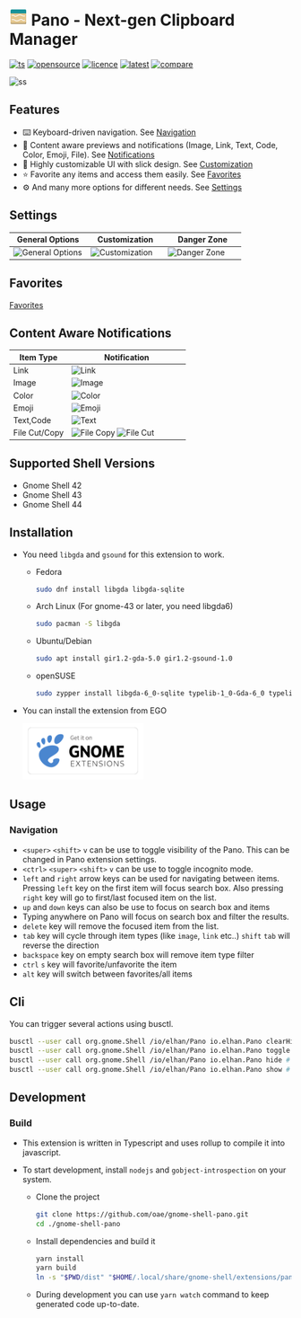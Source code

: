 # <img width="32px" src="./io.elhan.Pano.svg" alt="Pano" /> Pano - Next-gen Clipboard Manager

[![ts](https://badgen.net/badge/icon/typescript?icon=typescript&label)](#)
[![opensource](https://badges.frapsoft.com/os/v1/open-source.png?v=103)](#)
[![licence](https://badges.frapsoft.com/os/gpl/gpl.png?v=103)](https://github.com/oae/gnome-shell-pano/blob/master/LICENSE)
[![latest](https://img.shields.io/github/v/release/oae/gnome-shell-pano)](https://github.com/oae/gnome-shell-pano/releases/latest)
[![compare](https://img.shields.io/github/commits-since/oae/gnome-shell-pano/latest/master)](https://github.com/oae/gnome-shell-pano/compare)

![ss](https://i.imgur.com/mu7NWNG.png)

## Features

- ⌨️ Keyboard-driven navigation. See [Navigation](#navigation)
- 🧠 Content aware previews and notifications (Image, Link, Text, Code, Color, Emoji, File). See [Notifications](#content-aware-notifications)
- 🎨 Highly customizable UI with slick design. See [Customization](#settings)
- ⭐ Favorite any items and access them easily. See [Favorites](#favorites)
- ⚙️ And many more options for different needs. See [Settings](#settings)

## Settings

<table width="100%">
  <thead>
    <tr>
      <th width="33%">General Options</th>
      <th width="33%">Customization</th>
      <th width="33%">Danger Zone</th>
    </tr>
  </thead>
  <tbody>
    <tr>
      <td width="33%"><img alt="General Options" src="https://i.imgur.com/y597BDi.png" /></td>
      <td width="33%"><img alt="Customization" src="https://i.imgur.com/aZjfT7e.png" /></td>
      <td width="33%"><img alt="Danger Zone" src="https://i.imgur.com/RlM1AgI.png" /></td>
    </tr>
  </tbody>
</table>

## Favorites

[Favorites](https://user-images.githubusercontent.com/1043714/222840128-7eec9fa1-5e60-4e79-95ee-f376081805d2.webm)

## Content Aware Notifications

<table width="100%">
  <thead>
    <tr>
      <th width="33%">Item Type</th>
      <th width="80%">Notification</th>
    </tr>
  </thead>
  <tbody>
    <tr>
      <td width="33%">Link</td>
      <td width="80%"><img alt="Link" src="https://i.imgur.com/XnIK7JT.png" /></td>
    </tr>
    <tr>
      <td width="33%">Image</td>
      <td width="80%"><img alt="Image" src="https://i.imgur.com/amHhZyI.png" /></td>
    </tr>
    <tr>
      <td width="33%">Color</td>
      <td width="80%"><img alt="Color" src="https://i.imgur.com/Qk6bFFM.png" /></td>
    </tr>
    <tr>
      <td width="33%">Emoji</td>
      <td width="80%"><img alt="Emoji" src="https://i.imgur.com/7iNLUpb.png" /></td>
    </tr>
    <tr>
      <td width="33%">Text,Code</td>
      <td width="80%"><img alt="Text" src="https://i.imgur.com/hDv8Fgp.png" /></td>
    </tr>
    <tr>
      <td width="33%">File Cut/Copy</td>
      <td width="80%">
        <img alt="File Copy" src="https://i.imgur.com/Wmiay4o.png" />
        <img alt="File Cut" src="https://i.imgur.com/L77dpS9.png" />
      </td>
    </tr>
  </tbody>
</table>

## Supported Shell Versions

- Gnome Shell 42
- Gnome Shell 43
- Gnome Shell 44

## Installation

- You need `libgda` and `gsound` for this extension to work.

  - Fedora

    ```bash
    sudo dnf install libgda libgda-sqlite
    ```

  - Arch Linux (For gnome-43 or later, you need libgda6)

    ```bash
    sudo pacman -S libgda
    ```

  - Ubuntu/Debian

    ```bash
    sudo apt install gir1.2-gda-5.0 gir1.2-gsound-1.0
    ```

  - openSUSE

    ```bash
    sudo zypper install libgda-6_0-sqlite typelib-1_0-Gda-6_0 typelib-1_0-GSound-1_0
    ```

- You can install the extension from EGO

  [<img height="100" src="https://github.com/andyholmes/gnome-shell-extensions-badge/raw/master/get-it-on-ego.png">](https://extensions.gnome.org/extension/5278/pano/)

## Usage

### Navigation

- `<super>` `<shift>` `v` can be use to toggle visibility of the Pano. This can be changed in Pano extension settings.
- `<ctrl>` `<super>` `<shift>` `v` can be use to toggle incognito mode.
- `left` and `right` arrow keys can be used for navigating between items. Pressing `left` key on the first item will focus search box. Also pressing `right` key will go to first/last focused item on the list.
- `up` and `down` keys can also be use to focus on search box and items
- Typing anywhere on Pano will focus on search box and filter the results.
- `delete` key will remove the focused item from the list.
- `tab` key will cycle through item types (like `image`, `link` etc..) `shift` `tab` will reverse the direction
- `backspace` key on empty search box will remove item type filter
- `ctrl` `s` key will favorite/unfavorite the item
- `alt` key will switch between favorites/all items

## Cli

You can trigger several actions using busctl.

```sh
busctl --user call org.gnome.Shell /io/elhan/Pano io.elhan.Pano clearHistory # clears pano history
busctl --user call org.gnome.Shell /io/elhan/Pano io.elhan.Pano toggle # toggles pano window
busctl --user call org.gnome.Shell /io/elhan/Pano io.elhan.Pano hide # hides pano window
busctl --user call org.gnome.Shell /io/elhan/Pano io.elhan.Pano show # shows pano window
```

## Development

### Build

- This extension is written in Typescript and uses rollup to compile it into javascript.
- To start development, install `nodejs` and `gobject-introspection` on your system.

  - Clone the project

    ```sh
    git clone https://github.com/oae/gnome-shell-pano.git
    cd ./gnome-shell-pano
    ```

  - Install dependencies and build it

    ```sh
    yarn install
    yarn build
    ln -s "$PWD/dist" "$HOME/.local/share/gnome-shell/extensions/pano@elhan.io"
    ```

  - During development you can use `yarn watch` command to keep generated code up-to-date.
